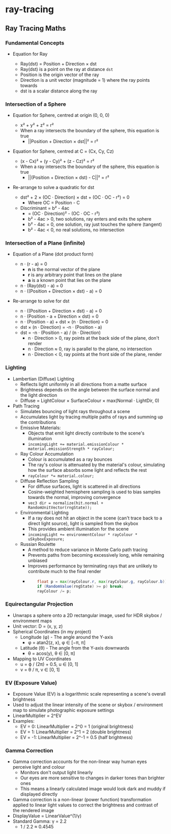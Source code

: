 ﻿# ray-tracing

## Ray Tracing Maths

### Fundamental Concepts

-   Equation for Ray

    -   Ray(dst) = Position + Direction × dst
    -   Ray(dst) is a point on the ray at distance `dst`
    -   Position is the origin vector of the ray
    -   Direction is a unit vector (magnitude = 1) where the ray points towards
    -   dst is a scalar distance along the ray

### Intersection of a Sphere

-   Equation for Sphere, centred at origin (0, 0, 0)

    -   x² + y² + z² = r²
    -   When a ray intersects the boundary of the sphere, this equation is true
        -   ||Position + Direction × dst||² = r²

-   Equation for Sphere, centred at C = (Cx, Cy, Cz)

    -   (x - Cx)² + (y - Cy)² + (z - Cz)² = r²
    -   When a ray intersects the boundary of the sphere, this equation is true
        -   ||(Position + Direction × dst) - C||² = r²

-   Re-arrange to solve a quadratic for dst

    -   dst² + 2 × (OC · Direction) × dst + (OC · OC - r²) = 0
        -   Where OC = Position - C
    -   Discriminant = b² - 4ac
        -   = (OC · Direction)² - (OC · OC - r²)
        -   b² - 4ac > 0, two solutions, ray enters and exits the sphere
        -   b² - 4ac = 0, one solution, ray just touches the sphere (tangent)
        -   b² - 4ac < 0, no real solutions, no intersection

### Intersection of a Plane (infinite)

-   Equation of a Plane (dot product form)

    -   n · (r - a) = 0
        -   **n** is the normal vector of the plane
        -   **r** is any arbitrary point that lines on the plane
        -   **a** is a known point that lies on the plane
    -   n · (Ray(dst) - a) = 0
    -   n · ((Position + Direction × dst) - a) = 0

-   Re-arrange to solve for dst

    -   n · ((Position + Direction × dst) - a) = 0
    -   n · (Position - a + Direction × dst) = 0
    -   n · (Position - a) + dst × (n · Direction) = 0
    -   dst × (n · Direction) = -n · (Position - a)
    -   dst = -n · (Position - a) / (n · Direction)
        -   n · Direction > 0, ray points at the back side of the plane, don't render
        -   n · Direction ≈ 0, ray is parallel to the plane, no intersection
        -   n · Direction < 0, ray points at the front side of the plane, render

### Lighting

-   Lambertian (Diffuse) Lighting
    -   Reflects light uniformly in all directions from a matte surface
    -   Brightness depends on the angle between the surface normal and the light direction
    -   Diffuse = LightColour × SurfaceColour × max(Normal · LightDir, 0)
-   Path Tracing
    -   Simulates bouncing of light rays throughout a scene
    -   Accumulates light by tracing multiple paths of rays and summing up the contributions
    -   Emissive Materials:
        -   Objects that emit light directly contribute to the scene's illumination
        -   `incomingLight += material.emissionColour * material.emissionStrength * rayColour;`
    -   Ray Colour Accumulation
        -   Colour is accumulated as a ray bounces
        -   The ray's colour is attenuated by the material's colour, simulating how the surface absorbs some light and reflects the rest
        -   `rayColour *= material.colour;`
    -   Diffuse Reflection Sampling
        -   For diffuse surfaces, light is scattered in all directions
        -   Cosine-weighted hemisphere sampling is used to bias samples towards the normal, improving convergence
        -   `vec3 dir = normalize(hit.normal + RandomUnitVector(rngState));`
    -   Environmental Lighting
        -   If a ray does not hit an object in the scene (can't trace back to a direct light source), light is sampled from the skybox
        -   This provides ambient illumination for the scene
        -   `incomingLight += environmentColour * rayColour * uSkyboxExposure;`
    -   Russian Roulette
        -   A method to reduce variance in Monte Carlo path tracing
        -   Prevents paths from becoming excessively long, while remaining unbiased
        -   Improves performance by terminating rays that are unlikely to contribute much to the final render
        -   ```glsl
                float p = max(rayColour.r, max(rayColour.g, rayColour.b));
                if (RandomValue(rngState) >= p) break;
                rayColour /= p;
            ```

### Equirectangular Projection

-   Unwraps a sphere onto a 2D rectangular image, used for HDR skybox / environment maps
-   Unit vector: D = (x, y, z)
-   Spherical Coordinates (in my project)
    -   Longitude (φ) - The angle around the Y-axis
        -   φ = atan2(z, x), φ ∈ [−π, π]
    -   Latitude (θ) - The angle from the Y-axis downwards
        -   θ = acos(y), θ ∈ [0, π]
-   Mapping to UV Coordinates
    -   u = ϕ / (2π) + 0.5, u ∈ [0, 1]
    -   v = θ / π, v ∈ [0, 1]

### EV (Exposure Value)

-   Exposure Value (EV) is a logarithmic scale representing a scene's overall brightness
-   Used to adjust the linear intensity of the scene or skybox / environment map to simulate photographic exposure settings
-   LinearMultiplier = 2^EV
-   Examples:
    -   EV = 0: LinearMultiplier = 2^0 = 1 (original brightness)
    -   EV = 1: LinearMultiplier = 2^1 = 2 (double brightness)
    -   EV = -1: LinearMultiplier = 2^-1 = 0.5 (half brightness)

### Gamma Correction

-   Gamma correction accounts for the non-linear way human eyes perceive light and colour
    -   Monitors don't output light linearly
    -   Our eyes are more sensitive to changes in darker tones than brighter ones
    -   This means a linearly calculated image would look dark and muddy if displayed directly
-   Gamma correction is a non-linear (power function) transformation applied to linear light values to correct the brightness and contrast of the rendered image
-   DisplayValue = LinearValue^(1/γ)
-   Standard Gamma: γ = 2.2
    -   1 / 2.2 ≈ 0.4545
